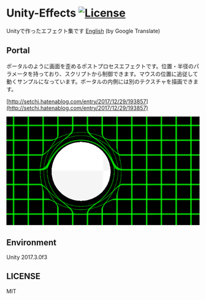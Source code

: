 # Unity-Effects [![License](https://img.shields.io/badge/license-MIT-lightgrey.svg)](http://mit-license.org)
Unityで作ったエフェクト集です [English](https://translate.google.com/translate?sl=ja&tl=en&u=https://github.com/setchi/Unity-Effects) (by Google Translate)

## Portal
ポータルのように画面を歪めるポストプロセスエフェクトです。位置・半径のパラメータを持っており、スクリプトから制御できます。マウスの位置に追従して動くサンプルになっています。ポータルの内側には別のテクスチャを描画できます。

[http://setchi.hatenablog.com/entry/2017/12/29/193857](http://setchi.hatenablog.com/entry/2017/12/29/193857)

![portal](Documents/Portal.png)

## Environment
Unity 2017.3.0f3

## LICENSE
MIT
